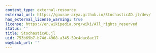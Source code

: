 ```yaml
---
content_type: external-resource
external_url: https://gaurav-arya.github.io/StochasticAD.jl/dev/
has_external_license_warning: true
license: https://en.wikipedia.org/wiki/All_rights_reserved
status: ''
title: StochasticAD.jl
uid: 753b69b7-b74d-4968-a345-59c4dac8ac17
wayback_url: ''
---
```


